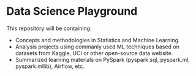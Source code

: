 # Data Science Playground
This repository will be containing:
* Concepts and methodologies in Statistics and Machine Learning.
* Analysis projects using commanly used ML techniques based on datasets from Kaggle, UCI or other open-source data website.
* Summarized learning materials on PySpark (pyspark.sql, pyspark.ml, pyspark.mllib), Airflow, etc.

